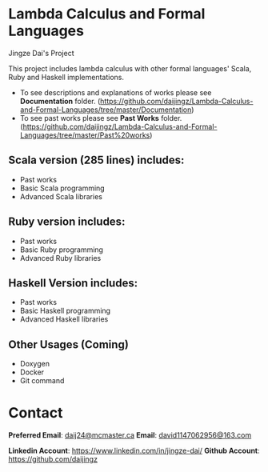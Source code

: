 # Lambda Calculus and Formal Languages
Jingze Dai's Project

This project includes lambda calculus with other formal languages' Scala, Ruby and Haskell implementations.

* To see descriptions and explanations of works please see **Documentation** folder. (https://github.com/daijingz/Lambda-Calculus-and-Formal-Languages/tree/master/Documentation)
* To see past works please see **Past Works** folder. (https://github.com/daijingz/Lambda-Calculus-and-Formal-Languages/tree/master/Past%20works)

## Scala version (285 lines) includes:
* Past works
* Basic Scala programming
* Advanced Scala libraries

## Ruby version includes:
* Past works
* Basic Ruby programming
* Advanced Ruby libraries

## Haskell Version includes:
* Past works
* Basic Haskell programming
* Advanced Haskell libraries

## Other Usages (Coming)
* Doxygen
* Docker
* Git command

# Contact
**Preferred Email**: daij24@mcmaster.ca
**Email**: david1147062956@163.com

**Linkedin Account**: https://www.linkedin.com/in/jingze-dai/
**Github Account**: https://github.com/daijingz 
